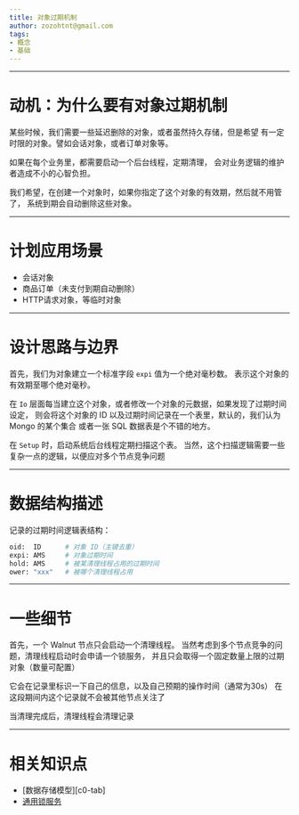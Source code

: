 ```yaml
---
title: 对象过期机制
author: zozohtnt@gmail.com
tags:
- 概念
- 基础
---
```


--------------------------------------
# 动机：为什么要有对象过期机制

某些时候，我们需要一些延迟删除的对象，或者虽然持久存储，但是希望
有一定时限的对象。譬如会话对象，或者订单对象等。

如果在每个业务里，都需要启动一个后台线程，定期清理，
会对业务逻辑的维护者造成不小的心智负担。

我们希望，在创建一个对象时，如果你指定了这个对象的有效期，然后就不用管了，
系统到期会自动删除这些对象。

--------------------------------------
# 计划应用场景

- 会话对象
- 商品订单（未支付到期自动删除）
- HTTP请求对象，等临时对象

--------------------------------------
# 设计思路与边界

首先，我们为对象建立一个标准字段 `expi` 值为一个绝对毫秒数。
表示这个对象的有效期至哪个绝对毫秒。

在 `Io` 层面每当建立这个对象，或者修改一个对象的元数据，如果发现了过期时间设定，
则会将这个对象的 ID 以及过期时间记录在一个表里，默认的，我们认为 Mongo 的某个集合
或者一张 SQL 数据表是个不错的地方。

在 `Setup` 时，启动系统后台线程定期扫描这个表。
当然，这个扫描逻辑需要一些复杂一点的逻辑，以便应对多个节点竞争问题

--------------------------------------
# 数据结构描述

记录的过期时间逻辑表结构：

```bash
oid:  ID      # 对象 ID（主键去重）
expi: AMS     # 对象过期时间
hold: AMS     # 被某清理线程占用的过期时间
ower: "xxx"   # 被哪个清理线程占用
```

--------------------------------------
# 一些细节

首先，一个 Walnut 节点只会启动一个清理线程。
当然考虑到多个节点竞争的问题，清理线程启动时会申请一个锁服务，
并且只会取得一个固定数量上限的过期对象（数量可配置）

它会在记录里标识一下自己的信息，以及自己预期的操作时间（通常为30s）
在这段期间内这个记录就不会被其他节点关注了

当清理完成后，清理线程会清理记录

--------------------------------------
# 相关知识点

- [数据存储模型][c0-tab]
- [通用锁服务][c0-lock]

[c0-iob]: ../core-l0/c0-io-tree-and-bucket.md
[c0-lock]: ../core-l0/c0-lock-service.md